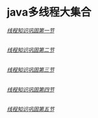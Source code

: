 # java多线程大集合

###### [线程知识巩固第一节](https://blog.csdn.net/github_34402358/article/details/89073490)

###### [线程知识巩固第二节](https://blog.csdn.net/github_34402358/article/details/89073893)

###### [线程知识巩固第三节](https://blog.csdn.net/github_34402358/article/details/89074321)

###### [线程知识巩固第四节](https://blog.csdn.net/github_34402358/article/details/89074351)

###### [线程知识巩固第五节](https://blog.csdn.net/github_34402358/article/details/89076615)